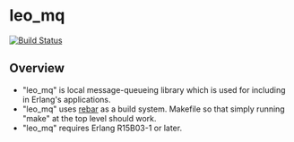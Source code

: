 leo_mq
======

[![Build Status](https://secure.travis-ci.org/leo-project/leo_mq.png?branch=master)](http://travis-ci.org/leo-project/leo_mq)

Overview
--------

* "leo_mq" is local message-queueing library which is used for including in Erlang's applications.
* "leo_mq" uses [rebar](https://github.com/basho/rebar) as a build system. Makefile so that simply running "make" at the top level should work.
* "leo_mq" requires Erlang R15B03-1 or later.